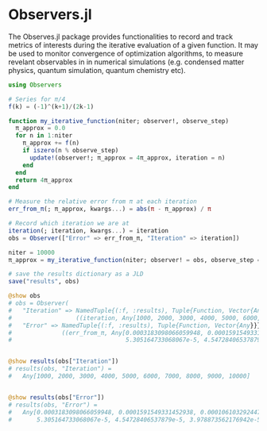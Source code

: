# Observers.jl

The Observes.jl package provides functionalities to record and track metrics of interests during the iterative evaluation
of a given function. It may be used to monitor convergence of optimization algorithms, to measure revelant observables in
in numerical simulations (e.g. condensed matter physics, quantum simulation, quantum chemistry etc).

```julia
using Observers

# Series for π/4
f(k) = (-1)^(k+1)/(2k-1)

function my_iterative_function(niter; observer!, observe_step)
  π_approx = 0.0
  for n in 1:niter
    π_approx += f(n)
    if iszero(n % observe_step)
      update!(observer!; π_approx = 4π_approx, iteration = n)
    end
  end
  return 4π_approx
end

# Measure the relative error from π at each iteration
err_from_π(; π_approx, kwargs...) = abs(π - π_approx) / π

# Record which iteration we are at
iteration(; iteration, kwargs...) = iteration
obs = Observer(["Error" => err_from_π, "Iteration" => iteration])

niter = 10000
π_approx = my_iterative_function(niter; observer! = obs, observe_step = 1000)

# save the results dictionary as a JLD
save("results", obs)

@show obs
# obs = Observer(
#   "Iteration" => NamedTuple{(:f, :results), Tuple{Function, Vector{Any}}}
#                  ((iteration, Any[1000, 2000, 3000, 4000, 5000, 6000, 7000, 8000, 9000, 10000])), 
#   "Error" => NamedTuple{(:f, :results), Tuple{Function, Vector{Any}}}
#              ((err_from_π, Any[0.0003183098066059948, 0.0001591549331452938, 0.00010610329244741256, 7.957747030096378e-5, 6.366197660078155e-5, 
#                                5.305164733068067e-5, 4.54728406537879e-5, 3.978873562176942e-5, 3.536776502730045e-5, 3.18309885415475e-5])))


@show results(obs["Iteration"])
# results(obs, "Iteration") = 
#   Any[1000, 2000, 3000, 4000, 5000, 6000, 7000, 8000, 9000, 10000]


@show results(obs["Error"])
# results(obs, "Error") = 
#   Any[0.0003183098066059948, 0.0001591549331452938, 0.00010610329244741256, 7.957747030096378e-5, 6.366197660078155e-5, 
#       5.305164733068067e-5, 4.54728406537879e-5, 3.978873562176942e-5, 3.536776502730045e-5, 3.18309885415475e-5]
```
